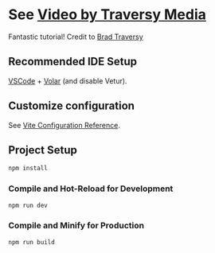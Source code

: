 # See [Video by Traversy Media](https://www.youtube.com/watch?v=VeNfHj6MhgA)

Fantastic tutorial! Credit to [Brad Traversy](https://github.com/bradtraversy)

## Recommended IDE Setup

[VSCode](https://code.visualstudio.com/) + [Volar](https://marketplace.visualstudio.com/items?itemName=Vue.volar) (and disable Vetur).

## Customize configuration

See [Vite Configuration Reference](https://vite.dev/config/).

## Project Setup

```sh
npm install
```

### Compile and Hot-Reload for Development

```sh
npm run dev
```

### Compile and Minify for Production

```sh
npm run build
```
